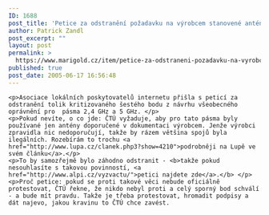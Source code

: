 ```yaml
---
ID: 1688
post_title: 'Petice za odstranění požadavku na výrobcem stanovené antény pro 2,4 a&nbsp;5 GHz sítě'
author: Patrick Zandl
post_excerpt: ""
layout: post
permalink: >
  https://www.marigold.cz/item/petice-za-odstraneni-pozadavku-na-vyrobcem-stanovene-anteny-pro-2-4-a-5-ghz-site
published: true
post_date: 2005-06-17 16:56:48
---
```

	<p>Asociace lokálních poskytovatelů internetu přišla s peticí za odstranění tolik kritizovaného šestého bodu z návrhu všeobecného oprávnění pro  pásma 2,4 GHz a 5 GHz. </p>
	<p>Pokud nevíte, o co jde: ČTÚ vyžaduje, aby pro tato pásma byly používané jen antény doporučené v dokumentaci výrobcem. Jenže výrobci zpravidla nic nedoporučují, takže by rázem většina spojů byla ilegálních. Rozebírám to trochu <a href="http://www.lupa.cz/clanek.php3?show=4210">podrobněji na Lupě ve svém článku</a>.</p>
	<p>To by samozřejmě bylo záhodno odstranit - <b>takže pokud nesouhlasíte s takovou povinností, <a href="http://www.alpi.cz/vyzvactu/">petici najdete zde</a>.</b> </p>
	<p>Proč petice: pokud se proti takové věci nebude oficiálně protestovat, ČTÚ řekne, že nikdo nebyl proti a celý sporný bod schválí - a bude mít pravdu. Takže je třeba protestovat, hromadit podpisy a dát najevo, jakou kravinu to ČTÚ chce zavést.
</p>